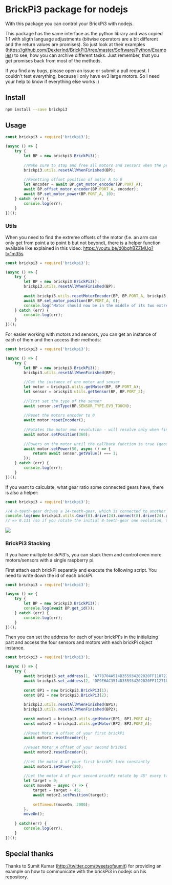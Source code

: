 # BrickPi3 package for nodejs
With this package you can control your BrickPi3 with nodejs. 

This package has the same interface as the python library and was copied 1:1 with sligth language adjustments (bitwise operators are a bit different and the return values are promises). So just look at their examples (https://github.com/DexterInd/BrickPi3/tree/master/Software/Python/Examples) to see, how you can archive different tasks. Just remember, that you get promises back from most of the methods.

If you find any bugs, please open an issue or submit a pull request. I couldn't test everything, because I only have ev3 large motors. So I need your help to know if everything else works :)

## Install
```bash
npm install --save brickpi3
```

## Usage

```javascript
const brickpi3 = require('brickpi3');

(async () => {
    try {
        let BP = new brickpi3.BrickPi3();
        
        //Make sure to stop and free all motors and sensors when the programm exits
        brickpi3.utils.resetAllWhenFinished(BP);
        
        //Resetting offset position of motor A to 0
        let encoder = await BP.get_motor_encoder(BP.PORT_A);
        await BP.offset_motor_encoder(BP.PORT_A, encoder);
        await BP.set_motor_power(BP.PORT_A, 10);
    } catch (err) {
        console.log(err);        
    }
})();
```
    
### Utils
When you need to find the extreme offsets of the motor (f.e. an arm can only get from point a to point b but not beyond), there is a helper function available like explained in this video: https://youtu.be/d0bghBZZMUg?t=1m35s

```javascript
const brickpi3 = require('brickpi3');

(async () => {
    try {
        let BP = new brickpi3.BrickPi3();
        brickpi3.utils.resetAllWhenFinished(BP);
        
        await brickpi3.utils.resetMotorEncoder(BP, BP.PORT_A, brickpi3.utils.RESET_MOTOR_LIMIT.MIDPOINT_LIMIT);
        await BP.set_motor_position(BP.PORT_A, 0);
        console.log("Motor should now be in the middle of its two extremes");
    } catch (err) {
        console.log(err);
    }
})();
```

For easier working with motors and sensors, you can get an instance of each of them and then access their methods:
```javascript
const brickpi3 = require('brickpi3');

(async () => {
    try {
        let BP = new brickpi3.BrickPi3();
        brickpi3.utils.resetAllWhenFinished(BP);
        
        //Get the instance of one motor and sensor
        let motor = brickpi3.utils.getMotor(BP, BP.PORT_A);
        let sensor = brickpi3.utils.getSensor(BP, BP.PORT_2);
        
        //First set the type of the sensor
        await sensor.setType(BP.SENSOR_TYPE.EV3_TOUCH);
        
        //Reset the motors encoder to 0
        await motor.resetEncoder();
        
        //Rotates the motor one revolution - will resolve only when finished
        await motor.setPosition(360);
        
        //Powers on the motor until the callback function is true (good to use with sensors f.e.)
        await motor.setPower(50, async () => {
            return await sensor.getValue() === 1;
        });
    } catch (err) {
        console.log(err);
    }
})();
```

If you want to calculate, what gear ratio some connected gears have, there is also a helper:
```javascript
const brickpi3 = require('brickpi3');

//A 8-teeth-gear drives a 24-teeth-gear, which is connected to another 8-teeth-gear, which drives another 24-teeth-gear
console.log(new brickpi3.utils.Gear(8).drive(24).connect(8).drive(24).getFactor());
// => 0.111 (so if you rotate the initial 8-teeth-gear one evolution, the last 24-teeth-gear will rotate 0.111 rounds in the same direction)
```
![](https://raw.githubusercontent.com/bywulf/brickpi3-nodejs/master/docs/gearExplanation.gif)

### BrickPi3 Stacking
If you have multiple brickPi3's, you can stack them and control even more motors/sensors with a single raspberry pi.

First attach each brickPi separatly and execute the following script. You need to write down the id of each brickPi.
    
```javascript
const brickpi3 = require('brickpi3');

(async () => {
    try {
        let BP = new brickpi3.BrickPi3();
        console.log(await BP.get_id());
    } catch (err) {
        console.log(err);
    }
})();
```
    
Then you can set the address for each of your brickPi's in the initializing part and access the four sensors and motors with each brickPi object instance.

```javascript
const brickpi3 = require('brickpi3');

(async () => {
    try {
        await brickpi3.set_address(1, 'A778704A514D355934202020FF110722');
        await brickpi3.set_address(2, 'DF9E6AC3514D355934202020FF112718');
        
        const BP1 = new brickpi3.BrickPi3(1);
        const BP2 = new brickpi3.BrickPi3(2);
            
        brickpi3.utils.resetAllWhenFinished(BP1);
        brickpi3.utils.resetAllWhenFinished(BP2);
        
        const motor1 = brickpi3.utils.getMotor(BP1, BP1.PORT_A);
        const motor2 = brickpi3.utils.getMotor(BP2, BP2.PORT_A);
            
        //Reset Motor A offset of your first brickPi
        await motor1.resetEncoder();
            
        //Reset Motor A offset of your second brickPi
        await motor2.resetEncoder();
            
        //Let the motor A of your first brickPi turn constantly
        await motor1.setPower(10);
            
        //Let the motor A of your second brickPi rotate by 45° every two seconds.
        let target = 0;
        const moveOn = async () => {
            target = target + 45;
            await motor2.setPosition(target);
    
            setTimeout(moveOn, 2000);
        };
        moveOn();
            
    } catch(err) {
        console.log(err);
    }
})();
```

## Special thanks
Thanks to Sumit Kumar (http://twitter.com/tweetsofsumit) for providing an example on how to communicate with the brickPi3 in nodejs on his repository.
